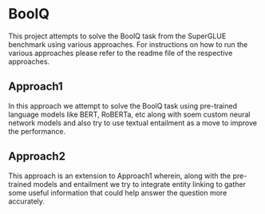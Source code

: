 # BoolQ
This project attempts to solve the BoolQ task from the SuperGLUE benchmark using various approaches.
For instructions on how to run the various approaches please refer to the readme file of the respective approaches.

## Approach1

In this approach we attempt to solve the BoolQ task using pre-trained language models like BERT, RoBERTa, etc along with soem custom neural network models and also try to use textual entailment as a move to improve the performance.

## Approach2

This approach is an extension to Approach1 wherein, along with the pre-trained models and entailment we try to integrate entity linking to gather some useful information that could help answer the question more accurately.







